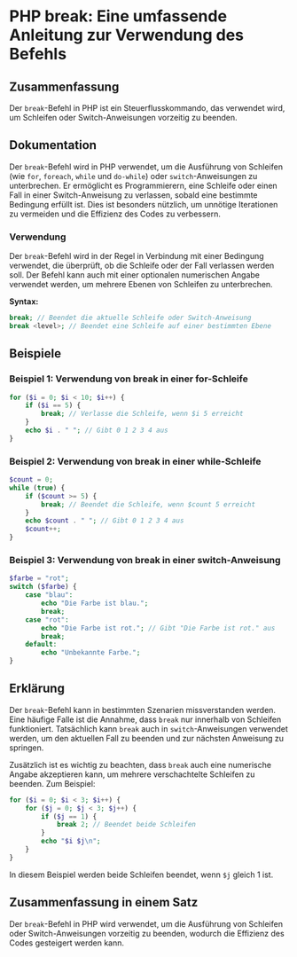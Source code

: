 <!--
Meta Description: # PHP break: Eine umfassende Anleitung zur Verwendung des Befehls ## Zusammenfassung Der `break`-Befehl in PHP ist ein Steuerflusskommando, das verwen...
Meta Keywords: break, die, php, ist, der
-->

# PHP break: Eine umfassende Anleitung zur Verwendung des Befehls

## Zusammenfassung
Der `break`-Befehl in PHP ist ein Steuerflusskommando, das verwendet wird, um Schleifen oder Switch-Anweisungen vorzeitig zu beenden.

## Dokumentation
Der `break`-Befehl wird in PHP verwendet, um die Ausführung von Schleifen (wie `for`, `foreach`, `while` und `do-while`) oder `switch`-Anweisungen zu unterbrechen. Er ermöglicht es Programmierern, eine Schleife oder einen Fall in einer Switch-Anweisung zu verlassen, sobald eine bestimmte Bedingung erfüllt ist. Dies ist besonders nützlich, um unnötige Iterationen zu vermeiden und die Effizienz des Codes zu verbessern.

### Verwendung
Der `break`-Befehl wird in der Regel in Verbindung mit einer Bedingung verwendet, die überprüft, ob die Schleife oder der Fall verlassen werden soll. Der Befehl kann auch mit einer optionalen numerischen Angabe verwendet werden, um mehrere Ebenen von Schleifen zu unterbrechen.

**Syntax:**
```php
break; // Beendet die aktuelle Schleife oder Switch-Anweisung
break <level>; // Beendet eine Schleife auf einer bestimmten Ebene
```

## Beispiele

### Beispiel 1: Verwendung von break in einer for-Schleife
```php
for ($i = 0; $i < 10; $i++) {
    if ($i == 5) {
        break; // Verlasse die Schleife, wenn $i 5 erreicht
    }
    echo $i . " "; // Gibt 0 1 2 3 4 aus
}
```

### Beispiel 2: Verwendung von break in einer while-Schleife
```php
$count = 0;
while (true) {
    if ($count >= 5) {
        break; // Beendet die Schleife, wenn $count 5 erreicht
    }
    echo $count . " "; // Gibt 0 1 2 3 4 aus
    $count++;
}
```

### Beispiel 3: Verwendung von break in einer switch-Anweisung
```php
$farbe = "rot";
switch ($farbe) {
    case "blau":
        echo "Die Farbe ist blau.";
        break;
    case "rot":
        echo "Die Farbe ist rot."; // Gibt "Die Farbe ist rot." aus
        break;
    default:
        echo "Unbekannte Farbe.";
}
```

## Erklärung
Der `break`-Befehl kann in bestimmten Szenarien missverstanden werden. Eine häufige Falle ist die Annahme, dass `break` nur innerhalb von Schleifen funktioniert. Tatsächlich kann `break` auch in `switch`-Anweisungen verwendet werden, um den aktuellen Fall zu beenden und zur nächsten Anweisung zu springen.

Zusätzlich ist es wichtig zu beachten, dass `break` auch eine numerische Angabe akzeptieren kann, um mehrere verschachtelte Schleifen zu beenden. Zum Beispiel:
```php
for ($i = 0; $i < 3; $i++) {
    for ($j = 0; $j < 3; $j++) {
        if ($j == 1) {
            break 2; // Beendet beide Schleifen
        }
        echo "$i $j\n";
    }
}
```
In diesem Beispiel werden beide Schleifen beendet, wenn `$j` gleich 1 ist.

## Zusammenfassung in einem Satz
Der `break`-Befehl in PHP wird verwendet, um die Ausführung von Schleifen oder Switch-Anweisungen vorzeitig zu beenden, wodurch die Effizienz des Codes gesteigert werden kann.